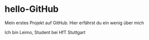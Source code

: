# hello-GitHub
Mein erstes Projekt auf GitHub. Hier erfährst du ein wenig über mich

Ich bin Leimo, Student bei HfT Stuttgart

